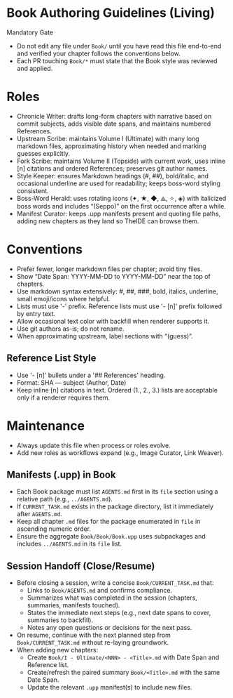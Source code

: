 # Book Authoring Guidelines (Living)

Mandatory Gate
- Do not edit any file under `Book/` until you have read this file end-to-end and verified your chapter follows the conventions below.
- Each PR touching `Book/*` must state that the Book style was reviewed and applied.

# Roles
- Chronicle Writer: drafts long-form chapters with narrative based on commit subjects, adds visible date spans, and maintains numbered References.
- Upstream Scribe: maintains Volume I (Ultimate) with many long markdown files, approximating history when needed and marking guesses explicitly.
- Fork Scribe: maintains Volume II (Topside) with current work, uses inline [n] citations and ordered References; preserves git author names.
- Style Keeper: ensures Markdown headings (#, ##), bold/italic, and occasional underline are used for readability; keeps boss-word styling consistent.
- Boss-Word Herald: uses rotating icons (✦, ★, ◆, ⟁, ✧, ◈) with italicized boss words and includes “(Seppo)” on the first occurrence after a while.
- Manifest Curator: keeps .upp manifests present and quoting file paths, adding new chapters as they land so TheIDE can browse them.

# Conventions
- Prefer fewer, longer markdown files per chapter; avoid tiny files.
- Show “Date Span: YYYY-MM-DD to YYYY-MM-DD” near the top of chapters.
- Use markdown syntax extensively: #, ##, ###, bold, italics, underline, small emoji/icons where helpful.
- Lists must use '-' prefix. Reference lists must use '- [n]' prefix followed by entry text.
- Allow occasional text color with backfill when renderer supports it.
- Use git authors as-is; do not rename.
- When approximating upstream, label sections with “(guess)”.

## Reference List Style
- Use '- [n]' bullets under a '## References' heading.
- Format: SHA — subject (Author, Date)
- Keep inline [n] citations in text. Ordered (1., 2., 3.) lists are acceptable only if a renderer requires them.

# Maintenance
- Always update this file when process or roles evolve.
- Add new roles as workflows expand (e.g., Image Curator, Link Weaver).

## Manifests (.upp) in Book
- Each Book package must list `AGENTS.md` first in its `file` section using a relative path (e.g., `../AGENTS.md`).
- If `CURRENT_TASK.md` exists in the package directory, list it immediately after `AGENTS.md`.
- Keep all chapter `.md` files for the package enumerated in `file` in ascending numeric order.
- Ensure the aggregate `Book/Book/Book.upp` uses subpackages and includes `../AGENTS.md` in its `file` list.

## Session Handoff (Close/Resume)
- Before closing a session, write a concise `Book/CURRENT_TASK.md` that:
  - Links to `Book/AGENTS.md` and confirms compliance.
  - Summarizes what was completed in the session (chapters, summaries, manifests touched).
  - States the immediate next steps (e.g., next date spans to cover, summaries to backfill).
  - Notes any open questions or decisions for the next pass.
- On resume, continue with the next planned step from `Book/CURRENT_TASK.md` without re-laying groundwork.
- When adding new chapters:
  - Create `Book/I - Ultimate/<NNN> - <Title>.md` with Date Span and Reference list.
  - Create/refresh the paired summary `Book/<Title>.md` with the same Date Span.
  - Update the relevant `.upp` manifest(s) to include new files.
